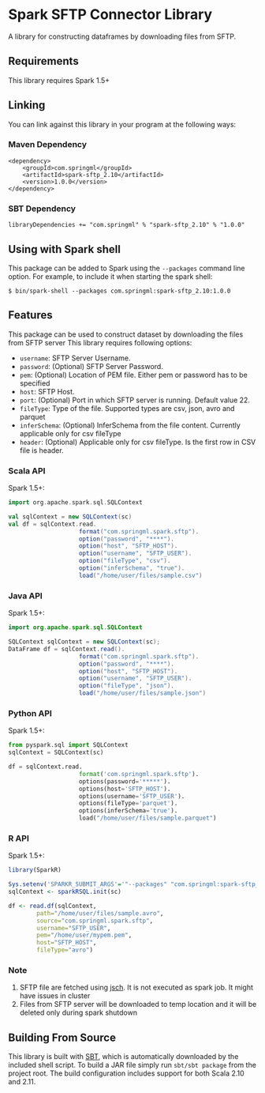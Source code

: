 # Spark SFTP Connector Library

A library for constructing dataframes by downloading files from SFTP.

## Requirements

This library requires Spark 1.5+

## Linking
You can link against this library in your program at the following ways:

### Maven Dependency
```
<dependency>
	<groupId>com.springml</groupId>
	<artifactId>spark-sftp_2.10</artifactId>
	<version>1.0.0</version>
</dependency>

```

### SBT Dependency
```
libraryDependencies += "com.springml" % "spark-sftp_2.10" % "1.0.0"
```


## Using with Spark shell
This package can be added to Spark using the `--packages` command line option.  For example, to include it when starting the spark shell:

```
$ bin/spark-shell --packages com.springml:spark-sftp_2.10:1.0.0
```

## Features
This package can be used to construct dataset by downloading the files from SFTP server
This library requires following options:
* `username`: SFTP Server Username. 
* `password`: (Optional) SFTP Server Password. 
* `pem`: (Optional) Location of PEM file. Either pem or password has to be specified
* `host`: SFTP Host.
* `port`: (Optional) Port in which SFTP server is running. Default value 22.
* `fileType`: Type of the file. Supported types are csv, json, avro and parquet
* `inferSchema`: (Optional) InferSchema from the file content. Currently applicable only for csv fileType
* `header`: (Optional) Applicable only for csv fileType. Is the first row in CSV file is header. 


### Scala API
Spark 1.5+:
```scala
import org.apache.spark.sql.SQLContext

val sqlContext = new SQLContext(sc)
val df = sqlContext.read.
				    format("com.springml.spark.sftp").
				    option("password", "****").
				    option("host", "SFTP_HOST").
				    option("username", "SFTP_USER").
				    option("fileType", "csv").
				    option("inferSchema", "true").
				    load("/home/user/files/sample.csv")

```


### Java API
Spark 1.5+:
```java
import org.apache.spark.sql.SQLContext

SQLContext sqlContext = new SQLContext(sc);
DataFrame df = sqlContext.read().
					format("com.springml.spark.sftp").
				    option("password", "****").
				    option("host", "SFTP_HOST").
				    option("username", "SFTP_USER").
				    option("fileType", "json").
				    load("/home/user/files/sample.json")

```


### Python API
Spark 1.5+:
```python
from pyspark.sql import SQLContext
sqlContext = SQLContext(sc)

df = sqlContext.read.
					format('com.springml.spark.sftp').
					options(password='*****').
					options(host='SFTP_HOST').
					options(username='SFTP_USER').
					options(fileType='parquet').
					options(inferSchema='true').
					load("/home/user/files/sample.parquet")

```

### R API
Spark 1.5+:
```r
library(SparkR)

Sys.setenv('SPARKR_SUBMIT_ARGS'='"--packages" "com.springml:spark-sftp_2.10:1.0.0" "sparkr-shell"')
sqlContext <- sparkRSQL.init(sc)

df <- read.df(sqlContext, 
		path="/home/user/files/sample.avro", 
		source="com.springml.spark.sftp",
		username="SFTP_USER", 
		pem="/home/user/mypem.pem", 
		host="SFTP_HOST", 
		fileType="avro")

```

### Note
1. SFTP file are fetched using [jsch](http://www.jcraft.com/jsch/). It is not executed as spark job. It might have issues in cluster
2. Files from SFTP server will be downloaded to temp location and it will be deleted only during spark shutdown


## Building From Source
This library is built with [SBT](http://www.scala-sbt.org/0.13/docs/Command-Line-Reference.html), which is automatically downloaded by the included shell script. To build a JAR file simply run `sbt/sbt package` from the project root. The build configuration includes support for both Scala 2.10 and 2.11.
